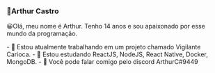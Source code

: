 ### 🎈Arthur Castro

<!--
**ArthurC04/ArthurC04** is a ✨ _special_ ✨ repository because its `README.md` (this file) appears on your GitHub profile.
-->
<p>😀Olá, meu nome é Arthur. Tenho 14 anos e sou apaixonado por esse mundo da programação.</p>
- 🔭 Estou atualmente trabalhando em um projeto chamado Vigilante Carioca.
- 📒 Estou estudando ReactJS, NodeJS, React Native, Docker, MongoDB.
- 📧 Você pode falar comigo pelo discord ArthurC#9449


